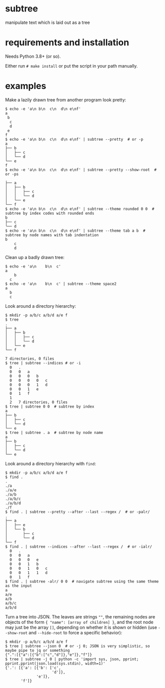 # subtree
manipulate text which is laid out as a tree

# requirements and installation

Needs Python 3.8+ (or so).

Either run `# make install` or put the script in your path manually.

# examples

Make a lazily drawn tree from another program look pretty:

```
$ echo -e 'a\n b\n  c\n  d\n e\nf'
a
 b
  c
  d
 e
f
$ echo -e 'a\n b\n  c\n  d\n e\nf' | subtree --pretty  # or -p
a
├── b
│   ├── c
│   └── d
└── e
f
$ echo -e 'a\n b\n  c\n  d\n e\nf' | subtree --pretty --show-root  # or -ps

├── a
│   ├── b
│   │   ├── c
│   │   └── d
│   └── e
└── f
$ echo -e 'a\n b\n  c\n  d\n e\nf' | subtree --theme rounded 0 0  # subtree by index codes with rounded ends
b
├── c
╰── d
$ echo -e 'a\n b\n  c\n  d\n e\nf' | subtree --theme tab a b  # subtree by node names with tab indentation
b
	c
	d
```

Clean up a badly drawn tree:

```
$ echo -e 'a\n    b\n  c'
a
    b
  c
$ echo -e 'a\n    b\n  c' | subtree --theme space2
a
  b
  c
```

Look around a directory hierarchy:

```
$ mkdir -p a/b/c a/b/d a/e f
$ tree
.
├── a
│   ├── b
│   │   ├── c
│   │   └── d
│   └── e
└── f

7 directories, 0 files
$ tree | subtree --indices # or -i
  0   .
  0   0   a
  0   0   0   b
  0   0   0   0   c
  0   0   0   1   d
  0   0   1   e
  0   1   f
  1
  2   7 directories, 0 files
$ tree | subtree 0 0  # subtree by index
a
├── b
│   ├── c
│   └── d
└── e
$ tree | subtree . a  # subtree by node name
a
├── b
│   ├── c
│   └── d
└── e
```

Look around a directory hierarchy with `find`:

```
$ mkdir -p a/b/c a/b/d a/e f
$ find .
.
./a
./a/e
./a/b
./a/b/c
./a/b/d
./f
$ find . | subtree --pretty --after --last --regex /  # or -palr/
.
├── a
│   ├── e
│   └── b
│       ├── c
│       └── d
└── f
$ find . | subtree --indices --after --last --regex /  # or -ialr/
  0   .
  0   0   a
  0   0   0   e
  0   0   1   b
  0   0   1   0   c
  0   0   1   1   d
  0   1   f
$ find . | subtree -alr/ 0 0  # navigate subtree using the same theme as the input
a
a/e
a/b
a/b/c
a/b/d
```

Turn a tree into JSON. The leaves are strings `""`, the remaining nodes are objects of the form `{ "name": [array of children] }`, and the root node may just be the array `[]`, depending on whether it is shown or hidden (use `--show-root` and `--hide-root` to force a specific behavior):

```
$ mkdir -p a/b/c a/b/d a/e f
$ tree | subtree --json 0  # or -j 0; JSON is very simplistic, so maybe pipe to jq or something
{".":[{"a":[{"b":["c","d"]},"e"]},"f"]}
$ tree | subtree -j 0 | python -c 'import sys, json, pprint; pprint.pprint(json.load(sys.stdin), width=1)'
{'.': [{'a': [{'b': ['c',
                     'd']},
              'e']},
       'f']}
```
